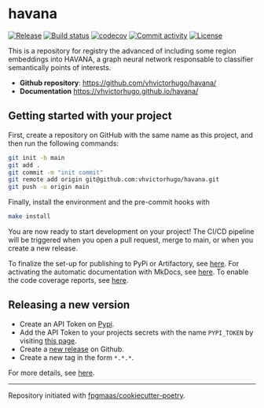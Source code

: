 # havana

[![Release](https://img.shields.io/github/v/release/vhvictorhugo/havana)](https://img.shields.io/github/v/release/vhvictorhugo/havana)
[![Build status](https://img.shields.io/github/actions/workflow/status/vhvictorhugo/havana/main.yml?branch=main)](https://github.com/vhvictorhugo/havana/actions/workflows/main.yml?query=branch%3Amain)
[![codecov](https://codecov.io/gh/vhvictorhugo/havana/branch/main/graph/badge.svg)](https://codecov.io/gh/vhvictorhugo/havana)
[![Commit activity](https://img.shields.io/github/commit-activity/m/vhvictorhugo/havana)](https://img.shields.io/github/commit-activity/m/vhvictorhugo/havana)
[![License](https://img.shields.io/github/license/vhvictorhugo/havana)](https://img.shields.io/github/license/vhvictorhugo/havana)

This is a repository for registry the advanced of including some region embeddings into HAVANA, a graph neural network responsable to classifier semantically points of interests.

- **Github repository**: <https://github.com/vhvictorhugo/havana/>
- **Documentation** <https://vhvictorhugo.github.io/havana/>

## Getting started with your project

First, create a repository on GitHub with the same name as this project, and then run the following commands:

```bash
git init -b main
git add .
git commit -m "init commit"
git remote add origin git@github.com:vhvictorhugo/havana.git
git push -u origin main
```

Finally, install the environment and the pre-commit hooks with

```bash
make install
```

You are now ready to start development on your project!
The CI/CD pipeline will be triggered when you open a pull request, merge to main, or when you create a new release.

To finalize the set-up for publishing to PyPi or Artifactory, see [here](https://fpgmaas.github.io/cookiecutter-poetry/features/publishing/#set-up-for-pypi).
For activating the automatic documentation with MkDocs, see [here](https://fpgmaas.github.io/cookiecutter-poetry/features/mkdocs/#enabling-the-documentation-on-github).
To enable the code coverage reports, see [here](https://fpgmaas.github.io/cookiecutter-poetry/features/codecov/).

## Releasing a new version

- Create an API Token on [Pypi](https://pypi.org/).
- Add the API Token to your projects secrets with the name `PYPI_TOKEN` by visiting [this page](https://github.com/vhvictorhugo/havana/settings/secrets/actions/new).
- Create a [new release](https://github.com/vhvictorhugo/havana/releases/new) on Github.
- Create a new tag in the form `*.*.*`.

For more details, see [here](https://fpgmaas.github.io/cookiecutter-poetry/features/cicd/#how-to-trigger-a-release).

---

Repository initiated with [fpgmaas/cookiecutter-poetry](https://github.com/fpgmaas/cookiecutter-poetry).
